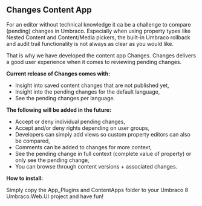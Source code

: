 
## Changes Content App
For an editor without technical knowledge it ca be a challenge to compare (pending) changes in Umbraco. Especially when using property types like Nested Content and Content/Media pickers, the built-in Umbraco rollback and audit trail functionality is not always as clear as you would like.

That is why we have developed the content app Changes. Changes delivers a good user experience when it comes to reviewing pending changes.

**Current release of Changes comes with:**

 - Insight into saved content changes that are not published yet,
 - Insight into the pending changes for the default language,
 - See the pending changes per language.

**The following will be added in the future:**

 - Accept or deny individual pending changes,
 - Accept and/or deny rights depending on user groups,
 - Developers can simply add views so custom property editors can also be compared,
 - Comments can be added to changes for more context,
 - See the pending change in full context (complete value of property) or only see the pending change,
 - You can browse through content versions + associated changes.

**How to install:**

Simply copy the App_Plugins and ContentApps folder to your Umbraco 8 Umbraco.Web.UI project and have fun!
